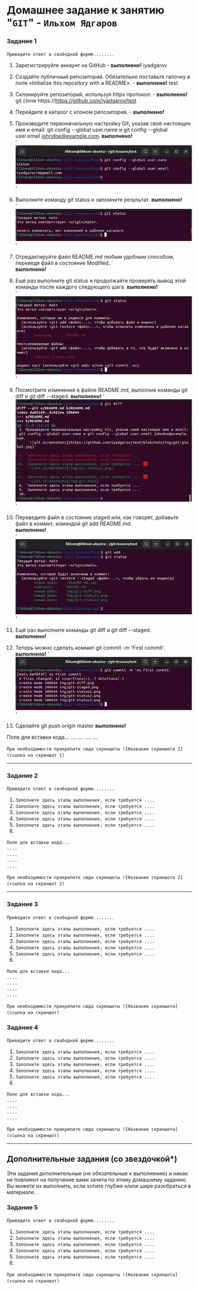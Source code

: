 # Домашнее задание к занятию "`GIT`" - `Ильхом Ядгаров`

### Задание 1

`Приведите ответ в свободной форме........`

1. Зарегистрируйте аккаунт на GitHub - **выполнено!** iyadgarov
2. Создайте публичный репозиторий. Обязательно поставьте галочку в поле «Initialize this repository with a README». - **выполнено!** test
3. Склонируйте репозиторий, используя https протокол. - **выполнено!** git clone https://https://github.com/iyadgarov/test
4. Перейдите в каталог с клоном репозитория. - **выполнено!**
5. Произведите первоначальную настройку Git, указав своё настоящее имя и email: git config --global user.name и git config --global user.email johndoe@example.com.
   **выполнено!**  
    '![alt screenshot1](https://github.com/iyadgarov/test/blob/main/img/git-global.jpg)'

6. Выполните команду git status и запомните результат.
   **выполнено!**  
    '![alt screenshot2](img/git-status1.png)'

7. Отредактируйте файл README.md любым удобным способом, переведя файл в состояние Modified..`  
    **выполнено!** 
8. Ещё раз выполните git status и продолжайте проверять вывод этой команды после каждого следующего шага.
    **выполнено!**    
    '![alt screenshot2](img/git-status2.png)'
9. Посмотрите изменения в файле README.md, выполнив команды git diff и git diff --staged.
    **выполнено!**
    '![alt screenshot3](img/git-diff.png)'
10. Переведите файл в состояние staged или, как говорят, добавьте файл в коммит, командой git add README.md.  
    **выполнено!**  
    '![alt screenshot4](img/git-staged.png)'  
11. Ещё раз выполните команды git diff и git diff --staged.  
    **выполнено!**
12. Теперь можно сделать коммит git commit -m 'First commit'.  
    **выполнено!**
    '![alt screenshot5](img/git-commit.png)'
13. Сделайте git push origin master
    **выполнено!**
    


Поле для вставки кода...
....
....
....
....


`При необходимости прикрепитe сюда скриншоты
![Название скриншота 1](ссылка на скриншот 1)`


---

### Задание 2

`Приведите ответ в свободной форме........`

1. `Заполните здесь этапы выполнения, если требуется ....`
2. `Заполните здесь этапы выполнения, если требуется ....`
3. `Заполните здесь этапы выполнения, если требуется ....`
4. `Заполните здесь этапы выполнения, если требуется ....`
5. `Заполните здесь этапы выполнения, если требуется ....`
6. 

```
Поле для вставки кода...
....
....
....
....
```

`При необходимости прикрепитe сюда скриншоты
![Название скриншота 2](ссылка на скриншот 2)`


---

### Задание 3

`Приведите ответ в свободной форме........`

1. `Заполните здесь этапы выполнения, если требуется ....`
2. `Заполните здесь этапы выполнения, если требуется ....`
3. `Заполните здесь этапы выполнения, если требуется ....`
4. `Заполните здесь этапы выполнения, если требуется ....`
5. `Заполните здесь этапы выполнения, если требуется ....`
6. 

```
Поле для вставки кода...
....
....
....
....
```

`При необходимости прикрепитe сюда скриншоты
![Название скриншота](ссылка на скриншот)`

### Задание 4

`Приведите ответ в свободной форме........`

1. `Заполните здесь этапы выполнения, если требуется ....`
2. `Заполните здесь этапы выполнения, если требуется ....`
3. `Заполните здесь этапы выполнения, если требуется ....`
4. `Заполните здесь этапы выполнения, если требуется ....`
5. `Заполните здесь этапы выполнения, если требуется ....`
6. 

```
Поле для вставки кода...
....
....
....
....
```

`При необходимости прикрепитe сюда скриншоты
![Название скриншота](ссылка на скриншот)`

---
## Дополнительные задания (со звездочкой*)

Эти задания дополнительные (не обязательные к выполнению) и никак не повлияют на получение вами зачета по этому домашнему заданию. Вы можете их выполнить, если хотите глубже и/или шире разобраться в материале.

### Задание 5

`Приведите ответ в свободной форме........`

1. `Заполните здесь этапы выполнения, если требуется ....`
2. `Заполните здесь этапы выполнения, если требуется ....`
3. `Заполните здесь этапы выполнения, если требуется ....`
4. `Заполните здесь этапы выполнения, если требуется ....`
5. `Заполните здесь этапы выполнения, если требуется ....`
6. 

`При необходимости прикрепитe сюда скриншоты
![Название скриншота](ссылка на скриншот)`
